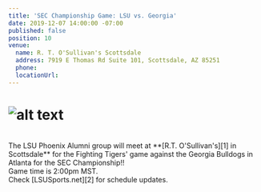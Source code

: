 ```yaml
---
title: 'SEC Championship Game: LSU vs. Georgia'
date: 2019-12-07 14:00:00 -07:00
published: false
position: 10
venue:
  name: R. T. O'Sullivan's Scottsdale
  address: 7919 E Thomas Rd Suite 101, Scottsdale, AZ 85251
  phone: 
  locationUrl: 
---
```


# ![alt text](https://lsu-phoenix-alumni.github.io/assets/img/LSU-UGA.jpg "SEC Championship")  
<br>
The LSU Phoenix Alumni group will meet at **[R.T. O'Sullivan's][1] in Scottsdale** for the Fighting Tigers' game against the Georgia Bulldogs in Atlanta for the SEC Championship!!  
<br>
Game time is 2:00pm MST.  
<br>
Check [LSUSports.net][2] for schedule updates.

[1]: https://scottsdale.rtosullivans.com/ "RTO Scottsdale website"
[2]: http://www.lsusports.net/SportSelect.dbml?SPID=2164&SPSID=27811&DB_OEM_ID=5200&_ga=2.61742444.1994479276.1565745145-1475237789.1565745143 "THE OFFICIAL SITE OF LSU ATHLETICS"
